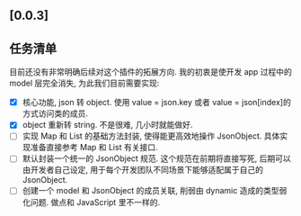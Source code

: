 ## [0.0.3]

## 任务清单

目前还没有非常明确后续对这个插件的拓展方向. 我的初衷是使开发 app 过程中的 model 层完全消失, 为此我们目前需要实现:

- [x] 核心功能, json 转 object. 使用 value = json.key 或者 value = json[index]的方式访问类的成员.
- [x] object 重新转 string. 不是很难, 几小时就能做好.
- [ ] 实现 Map 和 List 的基础方法封装, 使得能更高效地操作 JsonObject. 具体实现准备直接参考 Map 和 List 有关接口.
- [ ] 默认封装一个统一的 JsonObject 规范. 这个规范在前期将直接写死, 后期可以由开发者自己设定, 用于每个开发团队不同场景下能够适配属于自己的 JsonObject.
- [ ] 创建一个 model 和 JsonObject 的成员关联, 削弱由 dynamic 造成的类型弱化问题. 做点和 JavaScript 里不一样的.
